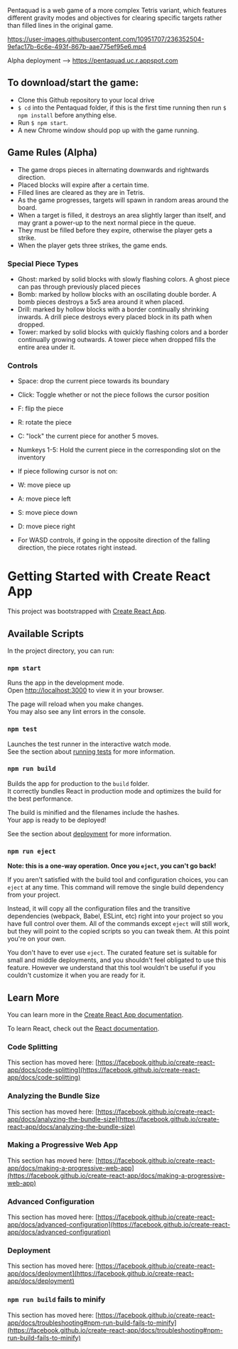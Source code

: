

Pentaquad is a web game of a more complex Tetris variant, which features different gravity modes and objectives for clearing
specific targets rather than filled lines in the original game.


https://user-images.githubusercontent.com/10951707/236352504-9efac17b-6c6e-493f-867b-aae775ef95e6.mp4

Alpha deployment --> https://pentaquad.uc.r.appspot.com

## To download/start the game:
- Clone this Github repository to your local drive
- `$ cd` into the Pentaquad folder, if this is the first time running then run `$ npm install` before anything else.
- Run `$ npm start`.
- A new Chrome window should pop up with the game running. 

## Game Rules (Alpha)
- The game drops pieces in alternating downwards and rightwards direction.
- Placed blocks will expire after a certain time.
- Filled lines are cleared as they are in Tetris.
- As the game progresses, targets will spawn in random areas around the board. 
- When a target is filled, it destroys an area slightly larger than itself, and may grant a power-up to the next normal piece in the queue.
- They must be filled before they expire, otherwise the player gets a strike.
- When the player gets three strikes, the game ends.

### Special Piece Types
- Ghost: marked by solid blocks with slowly flashing colors. A ghost piece can pas through previously placed pieces
- Bomb: marked by hollow blocks with an oscillating double border. A bomb pieces destroys a 5x5 area around it when placed.
- Drill: marked by hollow blocks with a border continually shrinking inwards. A drill piece destroys every placed block in its path when dropped.
- Tower: marked by solid blocks with quickly flashing colors and a border continually growing outwards. A tower piece when dropped fills the entire area under it.

### Controls
- Space: drop the current piece towards its boundary
- Click: Toggle whether or not the piece follows the cursor position
- F: flip the piece 
- R: rotate the piece
- C: "lock" the current piece for another 5 moves.
- Numkeys 1-5: Hold the current piece in the corresponding slot on the inventory

- If piece following cursor is not on:
- W: move piece up
- A: move piece left
- S: move piece down
- D: move piece right
- For WASD controls, if going in the opposite direction of the falling direction, the piece rotates right instead.


# Getting Started with Create React App

This project was bootstrapped with [Create React App](https://github.com/facebook/create-react-app).

## Available Scripts

In the project directory, you can run:

### `npm start`

Runs the app in the development mode.\
Open [http://localhost:3000](http://localhost:3000) to view it in your browser.

The page will reload when you make changes.\
You may also see any lint errors in the console.

### `npm test`

Launches the test runner in the interactive watch mode.\
See the section about [running tests](https://facebook.github.io/create-react-app/docs/running-tests) for more information.

### `npm run build`

Builds the app for production to the `build` folder.\
It correctly bundles React in production mode and optimizes the build for the best performance.

The build is minified and the filenames include the hashes.\
Your app is ready to be deployed!

See the section about [deployment](https://facebook.github.io/create-react-app/docs/deployment) for more information.

### `npm run eject`

**Note: this is a one-way operation. Once you `eject`, you can't go back!**

If you aren't satisfied with the build tool and configuration choices, you can `eject` at any time. This command will remove the single build dependency from your project.

Instead, it will copy all the configuration files and the transitive dependencies (webpack, Babel, ESLint, etc) right into your project so you have full control over them. All of the commands except `eject` will still work, but they will point to the copied scripts so you can tweak them. At this point you're on your own.

You don't have to ever use `eject`. The curated feature set is suitable for small and middle deployments, and you shouldn't feel obligated to use this feature. However we understand that this tool wouldn't be useful if you couldn't customize it when you are ready for it.

## Learn More

You can learn more in the [Create React App documentation](https://facebook.github.io/create-react-app/docs/getting-started).

To learn React, check out the [React documentation](https://reactjs.org/).

### Code Splitting

This section has moved here: [https://facebook.github.io/create-react-app/docs/code-splitting](https://facebook.github.io/create-react-app/docs/code-splitting)

### Analyzing the Bundle Size

This section has moved here: [https://facebook.github.io/create-react-app/docs/analyzing-the-bundle-size](https://facebook.github.io/create-react-app/docs/analyzing-the-bundle-size)

### Making a Progressive Web App

This section has moved here: [https://facebook.github.io/create-react-app/docs/making-a-progressive-web-app](https://facebook.github.io/create-react-app/docs/making-a-progressive-web-app)

### Advanced Configuration

This section has moved here: [https://facebook.github.io/create-react-app/docs/advanced-configuration](https://facebook.github.io/create-react-app/docs/advanced-configuration)

### Deployment

This section has moved here: [https://facebook.github.io/create-react-app/docs/deployment](https://facebook.github.io/create-react-app/docs/deployment)

### `npm run build` fails to minify

This section has moved here: [https://facebook.github.io/create-react-app/docs/troubleshooting#npm-run-build-fails-to-minify](https://facebook.github.io/create-react-app/docs/troubleshooting#npm-run-build-fails-to-minify)
